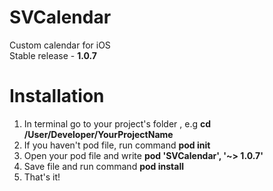 # SVCalendar
Custom calendar for iOS <br>
Stable release - <b> 1.0.7 </b>

# Installation
1. In terminal go to your project's folder , e.g <b> cd /User/Developer/YourProjectName </b>
2. If you haven't pod file, run command <b> pod init </b>
3. Open your pod file and write <b> pod 'SVCalendar', '~> 1.0.7' </b>
4. Save file and run command <b> pod install </b>
5. That's it!

